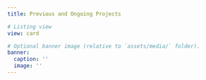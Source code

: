 ```yaml
---
title: Previous and Ongoing Projects

# Listing view
view: card

# Optional banner image (relative to `assets/media/` folder).
banner:
  caption: ''
  image: ''
---
```

